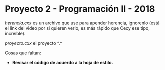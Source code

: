 # Proyecto 2 - Programación II - 2018

*herencia.cxx* es un archivo que use para apender herencia, ignorenlo (está el link del video por si quieren verlo, es más rápido que Cecy ese tipo, increíble).

*proyecto.cxx* el proyecto ^.^

Cosas que faltan:

- **Revisar el código de acuerdo a la hoja de estilo.**

